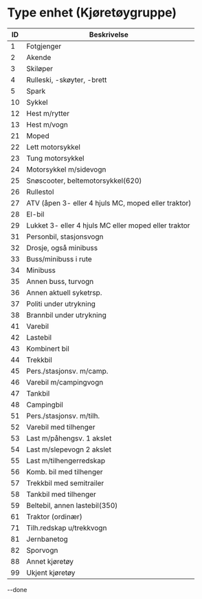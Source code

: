 # Type enhet (Kjøretøygruppe)

| ID | Beskrivelse                                          |
|----|------------------------------------------------------|
| 1  | Fotgjenger                                           |
| 2  | Akende                                               |
| 3  | Skiløper                                             |
| 4  | Rulleski, -skøyter, -brett                           |
| 5  | Spark                                                |
| 10 | Sykkel                                               |
| 12 | Hest m/rytter                                        |
| 13 | Hest m/vogn                                          |
| 21 | Moped                                                |
| 22 | Lett motorsykkel                                     |
| 23 | Tung motorsykkel                                     |
| 24 | Motorsykkel m/sidevogn                               |
| 25 | Snøscooter, beltemotorsykkel(620)                    |
| 26 | Rullestol                                            |
| 27 | ATV (åpen 3- eller 4 hjuls MC, moped eller traktor)  |
| 28 | El-bil                                               |
| 29 | Lukket 3- eller 4 hjuls MC eller moped eller traktor |
| 31 | Personbil, stasjonsvogn                              |
| 32 | Drosje, også minibuss                                |
| 33 | Buss/minibuss i rute                                 |
| 34 | Minibuss                                             |
| 35 | Annen buss, turvogn                                  |
| 36 | Annen aktuell syketrsp.                              |
| 37 | Politi under utrykning                               |
| 38 | Brannbil under utrykning                             |
| 41 | Varebil                                              |
| 42 | Lastebil                                             |
| 43 | Kombinert bil                                        |
| 44 | Trekkbil                                             |
| 45 | Pers./stasjonsv. m/camp.                             |
| 46 | Varebil m/campingvogn                                |
| 47 | Tankbil                                              |
| 48 | Campingbil                                           |
| 51 | Pers./stasjonsv. m/tilh.                             |
| 52 | Varebil med tilhenger                                |
| 53 | Last m/påhengsv. 1 akslet                            |
| 54 | Last m/slepevogn 2 akslet                            |
| 55 | Last m/tilhengerredskap                              |
| 56 | Komb. bil med tilhenger                              |
| 57 | Trekkbil med semitrailer                             |
| 58 | Tankbil med tilhenger                                |
| 59 | Beltebil, annen lastebil(350)                        |
| 61 | Traktor (ordinær)                                    |
| 71 | Tilh.redskap u/trekkvogn                             |
| 81 | Jernbanetog                                          |
| 82 | Sporvogn                                             |
| 88 | Annet kjøretøy                                       |
| 99 | Ukjent kjøretøy                                      |

--done